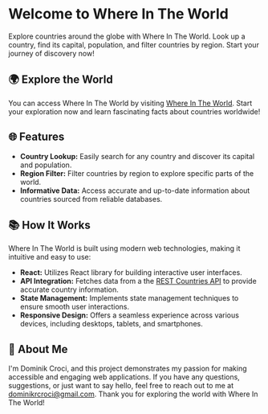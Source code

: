 <h1>Welcome to Where In The World</h1>

<p>Explore countries around the globe with Where In The World. Look up a country, find its capital, population, and filter countries by region. Start your journey of discovery now!</p>

<h2>🌍 Explore the World</h2>

<p>You can access Where In The World by visiting <a href="https://react-countries-dc.netlify.app/">Where In The World</a>. Start your exploration now and learn fascinating facts about countries worldwide!</p>

<h2>🌐 Features</h2>

<ul>
    <li><strong>Country Lookup:</strong> Easily search for any country and discover its capital and population.</li>
    <li><strong>Region Filter:</strong> Filter countries by region to explore specific parts of the world.</li>
    <li><strong>Informative Data:</strong> Access accurate and up-to-date information about countries sourced from reliable databases.</li>
</ul>

<h2>📚 How It Works</h2>

<p>Where In The World is built using modern web technologies, making it intuitive and easy to use:</p>

<ul>
    <li><strong>React:</strong> Utilizes React library for building interactive user interfaces.</li>
    <li><strong>API Integration:</strong> Fetches data from a the <a href='https://restcountries.com'> REST Countries API</a> to provide accurate country information.</li>
    <li><strong>State Management:</strong> Implements state management techniques to ensure smooth user interactions.</li>
    <li><strong>Responsive Design:</strong> Offers a seamless experience across various devices, including desktops, tablets, and smartphones.</li>
</ul>

<h2>👋 About Me</h2>

<p>I'm Dominik Croci, and this project demonstrates my passion for making accessible and engaging web applications. If you have any questions, suggestions, or just want to say hello, feel free to reach out to me at <a href="mailto:dominikcroci@gmail.com">dominikrcroci@gmail.com</a>. Thank you for exploring the world with Where In The World!</p>
